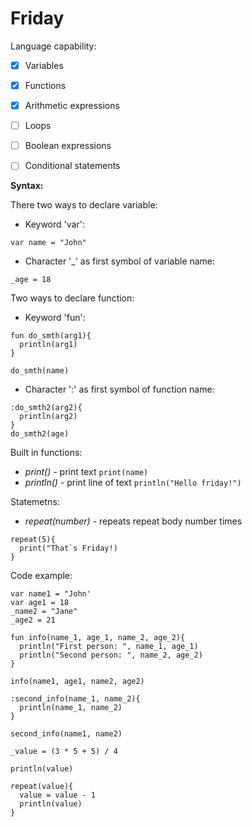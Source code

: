 # **Friday**

Language capability:
- [x] Variables
- [X] Functions
- [X] Arithmetic expressions
- [ ] Loops
- [ ] Boolean expressions
- [ ] Conditional statements


**Syntax:**

There two ways to declare variable:
  - Keyword 'var':
```
var name = "John"
```
  - Character '_' as first symbol of variable name:
```
_age = 18
```
Two ways to declare function:
  - Keyword 'fun':
```
fun do_smth(arg1){
  println(arg1)
}

do_smth(name)
```
  - Character ':' as first symbol of function name:
```
:do_smth2(arg2){
  println(arg2)
}
do_smth2(age)
```
Built in functions:
  - *print()* - print text
`print(name)`
  - *println()* - print line of text
`println("Hello friday!")`

Statemetns:
  - *repeat(number)* - repeats repeat body number times
```
repeat(5){
  print("That`s Friday!)
} 
```
Code example:
```
var name1 = "John'
var age1 = 18
_name2 = "Jane"
_age2 = 21

fun info(name_1, age_1, name_2, age_2){
  println("First person: ", name_1, age_1)
  println("Second person: ", name_2, age_2)
}

info(name1, age1, name2, age2)

:second_info(name_1, name_2){
  println(name_1, name_2)
}
 
second_info(name1, name2)

_value = (3 * 5 + 5) / 4

println(value)

repeat(value){
  value = value - 1
  println(value)
}

```
